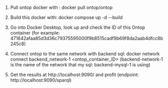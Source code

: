 1. Pull ontop docker with : docker pull ontop/ontop
   
2. Build this docker with: docker compose up -d --build
   
3. Go into Docker Desktop, look up and check the ID of this Ontop container (for example: 471642afaa85d3d36c79375595000f9b8515cadf9b69f8da2aab4dfcc8b245c8)
   
4. Connect ontop to the same network with backend sql: docker network connect backend_network-1 <ontop_container_ID>    (backend-network-1 is the name of the network that my sql: backend-mysql-1 is using)

5. Get the results at http://localhost:9090/ and profit (endpoint: http://localhost:9090/sparql)
